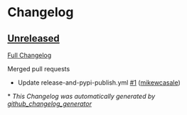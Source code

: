 # Changelog

## [Unreleased](https://github.com/mikewcasale/fastlane-bot/tree/HEAD)

[Full Changelog](https://github.com/mikewcasale/fastlane-bot/compare/8ba1c6eebf13a8ff8e550cb28ea86e7e286e4e43...HEAD)

Merged pull requests

- Update release-and-pypi-publish.yml [\#1](https://github.com/mikewcasale/fastlane-bot/pull/1) ([mikewcasale](https://github.com/mikewcasale))



\* *This Changelog was automatically generated by [github_changelog_generator](https://github.com/github-changelog-generator/github-changelog-generator)*
